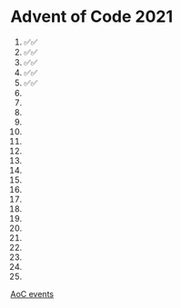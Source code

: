 # Advent of Code 2021
1. ✅✅
2. ✅✅
3. ✅✅
4. ✅✅
5. ✅✅
6. 
7. 
8. 
9. 
10. 
11. 
12. 
13. 
14. 
15. 
16. 
17. 
18. 
19. 
20. 
21. 
22. 
23. 
24. 
25. 

[AoC events](https://adventofcode.com/2021/events)
